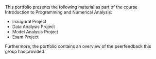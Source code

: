 This portfolio presents the following material as part of the course Introduction to Programming and Numerical Analysis:

* Inaugural Project
* Data Analysis Project
* Model Analysis Project
* Exam Project 

Furthermore, the portfolio contains an overview of the peerfeedback this group has provided. 



